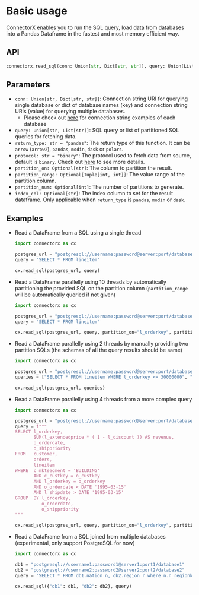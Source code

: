 # Basic usage
ConnectorX enables you to run the SQL query, load data from databases into a Pandas Dataframe in the fastest and most memory efficient way.

## API
```python
connectorx.read_sql(conn: Union[str, Dict[str, str]], query: Union[List[str], str], *, return_type: str = "pandas", protocol: str = "binary", partition_on: Optional[str] = None, partition_range: Optional[Tuple[int, int]] = None, partition_num: Optional[int] = None)
```

## Parameters
- `conn: Union[str, Dict[str, str]]`: Connection string URI for querying single database or dict of database names (key) and connection string URIs (value) for querying multiple databases.
  - Please check out [here](https://sfu-db.github.io/connector-x/databases.html) for connection string examples of each database
- `query: Union[str, List[str]]`: SQL query or list of partitioned SQL queries for fetching data.
- `return_type: str = "pandas"`: The return type of this function. It can be `arrow` (`arrow2`), `pandas`, `modin`, `dask` or `polars`.
- `protocol: str = "binary"`: The protocol used to fetch data from source, default is `binary`. Check out [here](./databases.md) to see more details.
- `partition_on: Optional[str]`: The column to partition the result.
- `partition_range: Optional[Tuple[int, int]]`: The value range of the partition column.
- `partition_num: Optional[int]`: The number of partitions to generate.
- `index_col: Optional[str]`: The index column to set for the result dataframe. Only applicable when `return_type` is `pandas`, `modin` or `dask`. 


## Examples
- Read a DataFrame from a SQL using a single thread

  ```python
  import connectorx as cx

  postgres_url = "postgresql://username:password@server:port/database"
  query = "SELECT * FROM lineitem"

  cx.read_sql(postgres_url, query)
  ```

- Read a DataFrame parallelly using 10 threads by automatically partitioning the provided SQL on the partition column (`partition_range` will be automatically  queried if not given)

  ```python
  import connectorx as cx

  postgres_url = "postgresql://username:password@server:port/database"
  query = "SELECT * FROM lineitem"

  cx.read_sql(postgres_url, query, partition_on="l_orderkey", partition_num=10)
  ```

- Read a DataFrame parallelly using 2 threads by manually providing two partition SQLs (the schemas of all the query results should be same)

  ```python
  import connectorx as cx

  postgres_url = "postgresql://username:password@server:port/database"
  queries = ["SELECT * FROM lineitem WHERE l_orderkey <= 30000000", "SELECT * FROM lineitem WHERE l_orderkey > 30000000"]

  cx.read_sql(postgres_url, queries)

  ```
  
- Read a DataFrame parallelly using 4 threads from a more complex query

  ```python
  import connectorx as cx

  postgres_url = "postgresql://username:password@server:port/database"
  query = f"""
  SELECT l_orderkey,
         SUM(l_extendedprice * ( 1 - l_discount )) AS revenue,
         o_orderdate,
         o_shippriority
  FROM   customer,
         orders,
         lineitem
  WHERE  c_mktsegment = 'BUILDING'
         AND c_custkey = o_custkey
         AND l_orderkey = o_orderkey
         AND o_orderdate < DATE '1995-03-15'
         AND l_shipdate > DATE '1995-03-15'
  GROUP  BY l_orderkey,
            o_orderdate,
            o_shippriority 
  """

  cx.read_sql(postgres_url, query, partition_on="l_orderkey", partition_num=4)

  ```

- Read a DataFrame from a SQL joined from multiple databases (experimental, only support PostgreSQL for now)

  ```python
  import connectorx as cx

  db1 = "postgresql://username1:password1@server1:port1/database1"
  db2 = "postgresql://username2:password2@server2:port2/database2"
  query = "SELECT * FROM db1.nation n, db2.region r where n.n_regionkey = r.r_regionkey"

  cx.read_sql({"db1": db1, "db2": db2}, query)

  ```

